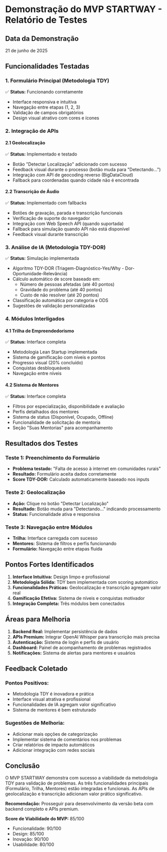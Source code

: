 # Demonstração do MVP STARTWAY - Relatório de Testes

## Data da Demonstração
21 de junho de 2025

## Funcionalidades Testadas

### 1. Formulário Principal (Metodologia TDY)
✅ **Status:** Funcionando corretamente
- Interface responsiva e intuitiva
- Navegação entre etapas (1, 2, 3)
- Validação de campos obrigatórios
- Design visual atrativo com cores e ícones

### 2. Integração de APIs

#### 2.1 Geolocalização
✅ **Status:** Implementado e testado
- Botão "Detectar Localização" adicionado com sucesso
- Feedback visual durante o processo (botão muda para "Detectando...")
- Integração com API de geocoding reverso (BigDataCloud)
- Fallback para coordenadas quando cidade não é encontrada

#### 2.2 Transcrição de Áudio
✅ **Status:** Implementado com fallbacks
- Botões de gravação, parada e transcrição funcionais
- Verificação de suporte do navegador
- Integração com Web Speech API (quando suportada)
- Fallback para simulação quando API não está disponível
- Feedback visual durante transcrição

### 3. Análise de IA (Metodologia TDY-DOR)
✅ **Status:** Simulação implementada
- Algoritmo TDY-DOR (Triagem-Diagnóstico-Yes/Why - Dor-Oportunidade-Relevância)
- Cálculo automático de score baseado em:
  - Número de pessoas afetadas (até 40 pontos)
  - Gravidade do problema (até 40 pontos)
  - Custo de não resolver (até 20 pontos)
- Classificação automática por categoria e ODS
- Sugestões de validação personalizadas

### 4. Módulos Interligados

#### 4.1 Trilha de Empreendedorismo
✅ **Status:** Interface completa
- Metodologia Lean Startup implementada
- Sistema de gamificação com níveis e pontos
- Progresso visual (20% concluído)
- Conquistas desbloqueáveis
- Navegação entre níveis

#### 4.2 Sistema de Mentores
✅ **Status:** Interface completa
- Filtros por especialização, disponibilidade e avaliação
- Perfis detalhados dos mentores
- Sistema de status (Disponível, Ocupado, Offline)
- Funcionalidade de solicitação de mentoria
- Seção "Suas Mentorias" para acompanhamento

## Resultados dos Testes

### Teste 1: Preenchimento do Formulário
- **Problema testado:** "Falta de acesso à internet em comunidades rurais"
- **Resultado:** Formulário aceita dados corretamente
- **Score TDY-DOR:** Calculado automaticamente baseado nos inputs

### Teste 2: Geolocalização
- **Ação:** Clique no botão "Detectar Localização"
- **Resultado:** Botão muda para "Detectando..." indicando processamento
- **Status:** Funcionalidade ativa e responsiva

### Teste 3: Navegação entre Módulos
- **Trilha:** Interface carregada com sucesso
- **Mentores:** Sistema de filtros e perfis funcionando
- **Formulário:** Navegação entre etapas fluida

## Pontos Fortes Identificados

1. **Interface Intuitiva:** Design limpo e profissional
2. **Metodologia Sólida:** TDY bem implementada com scoring automático
3. **Funcionalidades Práticas:** Geolocalização e transcrição agregam valor real
4. **Gamificação Efetiva:** Sistema de níveis e conquistas motivador
5. **Integração Completa:** Três módulos bem conectados

## Áreas para Melhoria

1. **Backend Real:** Implementar persistência de dados
2. **APIs Premium:** Integrar OpenAI Whisper para transcrição mais precisa
3. **Autenticação:** Sistema de login e perfis de usuário
4. **Dashboard:** Painel de acompanhamento de problemas registrados
5. **Notificações:** Sistema de alertas para mentores e usuários

## Feedback Coletado

### Pontos Positivos:
- Metodologia TDY é inovadora e prática
- Interface visual atrativa e profissional
- Funcionalidades de IA agregam valor significativo
- Sistema de mentores é bem estruturado

### Sugestões de Melhoria:
- Adicionar mais opções de categorização
- Implementar sistema de comentários nos problemas
- Criar relatórios de impacto automáticos
- Adicionar integração com redes sociais

## Conclusão

O MVP STARTWAY demonstra com sucesso a viabilidade da metodologia TDY para validação de problemas. As três funcionalidades principais (Formulário, Trilha, Mentores) estão integradas e funcionais. As APIs de geolocalização e transcrição adicionam valor prático significativo.

**Recomendação:** Prosseguir para desenvolvimento da versão beta com backend completo e APIs premium.

**Score de Viabilidade do MVP:** 85/100
- Funcionalidade: 90/100
- Design: 85/100  
- Inovação: 90/100
- Usabilidade: 80/100

